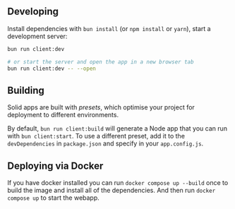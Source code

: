 ## Developing

Install dependencies with `bun install` (or `npm install` or `yarn`), start a development server:

```bash
bun run client:dev

# or start the server and open the app in a new browser tab
bun run client:dev -- --open
```

## Building

Solid apps are built with _presets_, which optimise your project for deployment to different environments.

By default, `bun run client:build` will generate a Node app that you can run with `bun client:start`. To use a different preset, add it to the `devDependencies` in `package.json` and specify in your `app.config.js`.

## Deploying via Docker

If you have docker installed you can run `docker compose up --build` once to build the image and install all of the dependencies.
And then run `docker compose up` to start the webapp.
